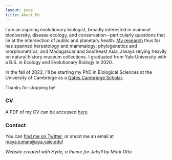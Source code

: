 ```yaml
---
layout: page
title: About Me
---
```


I am an aspiring evolutionary biologist, broadly interested in mammal biodiversity, disease ecology, and conservation--particularly questions that lie at the intersection of public and planetary health. <a href="research">My research</a> thus far has spanned herpetology and mammalogy; phylogenetics and morphometrics; and Madagascar and Southeast Asia, always relying heavily on natural history museum collections. I graduated from Yale University with a B.S. in Ecology and Evolutionary Biology in 2020.

In the fall of 2022, I'll be starting my PhD in Biological Sciences at the University of Cambridge as a <a href="https://www.gatescambridge.org/biography/18513/" target="_blank">Gates Cambridge Scholar</a>.

Thanks for stopping by!

### CV

A PDF of my CV can be accessed <a href="https://mayajuman.github.io/CV/MayaJumanCV040422.pdf" target="_blank">here</a>.

### Contact

You can <a href="https://twitter.com/mayajuman" target="_blank">find me on Twitter</a>, or shoot me an email at <a href="mailto:maya.juman@aya.yale.edu">maya.juman@aya.yale.edu</a>!

*Website created with Hyde, a theme for Jekyll by Mark Otto*
